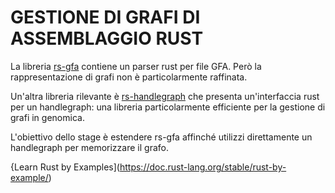 # GESTIONE DI GRAFI DI ASSEMBLAGGIO RUST
La libreria [rs-gfa](https://github.com/chfi/rs-gfa) contiene un parser rust per file GFA. 
Però la rappresentazione di grafi non è particolarmente raffinata. 

Un'altra libreria rilevante è [rs-handlegraph](https://github.com/chfi/rs-handlegraph) che presenta un'interfaccia
rust per un handlegraph: una libreria particolarmente efficiente per la gestione di grafi in genomica.

L'obiettivo dello stage è estendere rs-gfa affinché utilizzi direttamente un handlegraph per memorizzare il grafo.

{Learn Rust by Examples](https://doc.rust-lang.org/stable/rust-by-example/)
